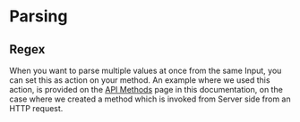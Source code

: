 # Parsing

## Regex

When you want to parse multiple values at once from the same Input, you can set this as action on your method. An example where we used this action, is provided on the [API Methods](../api-methods) page in this documentation, on the case where we created a method which is invoked from Server side from an HTTP request. 